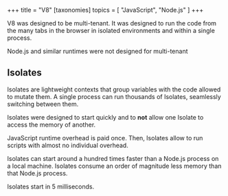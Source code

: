 +++
title = "V8"
[taxonomies]
topics = [ "JavaScript", "Node.js" ]
+++

V8 was designed to be multi-tenant. It was designed to run the code from the many tabs in the browser in isolated environments and within a single process.

Node.js and similar runtimes were not designed for multi-tenant

## Isolates

Isolates are lightweight contexts that group variables with the code allowed to mutate them. A single process can run thousands of Isolates, seamlessly switching between them.

Isolates were designed to start quickly and to **not** allow one Isolate to access the memory of another.

JavaScript runtime overhead is paid once. Then, Isolates allow to run scripts with almost no individual overhead.

Isolates can start around a hundred times faster than a Node.js process on a local machine. Isolates consume an order of magnitude less memory than that Node.js process.

Isolates start in 5 milliseconds.

